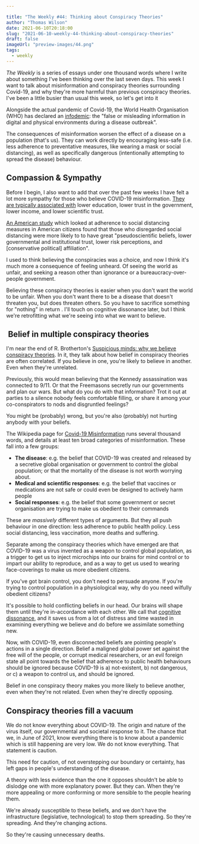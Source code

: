 ```yaml
---

title: "The Weekly #44: Thinking about Conspiracy Theories"
author: "Thomas Wilson"
date: 2021-06-10T20:18:00
slug: "2021-06-10-weekly-44-thinking-about-conspiracy-theories"
draft: false
imageUrl: "preview-images/44.png"
tags:
  - weekly
---
```


_The Weekly_ is a series of essays under one thousand words where I write about something I've been thinking over the last seven days. This week I want to talk about misinformation and conspiracy theories surrounding Covid-19, and why they're more harmful than previous conspiracy theories. I've been a little busier than usual this week, so let's get into it

Alongside the actual pandemic of Covid-19, the World Health Organisation (WHO) has declared an [infodemic](https://www.who.int/health-topics/infodemic#tab=tab_1): the "false or misleading information in digital and physical environments during a disease outbreak".

The consequences of misinformation worsen the effect of a disease on a population (that's us). They can work directly by encouraging less-safe (i.e. less adherence to preventative measures, like wearing a mask or social distancing), as well as specifically dangerous (intentionally attempting to spread the disease) behaviour.

## Compassion & Sympathy

Before I begin, I also want to add that over the past few weeks I have felt a lot more sympathy for those who believe COVID-19 misinformation. [They are typically associated with](https://www.cambridge.org/core/journals/psychological-medicine/article/coronavirus-conspiracy-suspicions-general-vaccine-attitudes-trust-and-coronavirus-information-source-as-predictors-of-vaccine-hesitancy-among-uk-residents-during-the-covid19-pandemic/FEC34AA0D1972E3A761C784A39D26536) lower education, lower trust in the government, lower income, and lower scientific trust.

[An American study](https://www.ncbi.nlm.nih.gov/pmc/articles/PMC8083329/) which looked at adherence to social distancing measures in American citizens found that those who disregarded social distancing were more likely to to have great "pseudoscientific beliefs, lower governmental and institutional trust, lower risk perceptions, and [conservative political] affiliation".

I used to think believing the conspiracies was a choice, and now I think it's much more a consequence of feeling unheard. Of seeing the world as unfair, and seeking a reason other than ignorance or a bureaucracy-over-people government.

Believing these conspiracy theories is easier when you don't want the world to be unfair. When you don't want there to be a disease that doesn't threaten you, but does threaten others. So you have to sacrifice something for "nothing" in return . I'll touch on cognitive dissonance later, but I think we're retrofitting what we're seeing into what we want to believe.

##  Belief in multiple conspiracy theories

I'm near the end of R. Brotherton's [Suspicious minds: why we believe conspiracy theories](https://www.bloomsbury.com/us/suspicious-minds-9781472915641/). In it, they talk about how belief in conspiracy theories are often correlated. If you believe in one, you're likely to believe in another. Even when they're unrelated.

Previously, this would mean believing that the Kennedy assassination was connected to 9/11. Or that the Freemasons secretly run our governments and plan our wars. But what do you do with that information? Trot it out at parties to a silence nobody feels comfortable filling, or share it among your co-conspirators to nods and disgruntled feelings?

You might be (probably) wrong, but you're also (probably) not hurting anybody with your beliefs.

The Wikipedia page for [Covid-19 Misinformation](https://en.wikipedia.org/wiki/COVID-19_misinformation) runs several thousand words, and details at least ten broad categories of misinformation. These fall into a few groups:

- **The disease**: e.g. the belief that COVID-19 was created and released by a secretive global organisation or government to control the global population; or that the mortality of the disease is not worth worrying about.
- **Medical and scientific responses**: e.g. the belief that vaccines or medications are not safe or could even be designed to actively harm people
- **Social responses**: e.g. the belief that some government or secret organisation are trying to make us obedient to their commands

These are _massively_ different types of arguments. But they all push behaviour in one direction: less adherence to public health policy. Less social distancing, less vaccination, more deaths and suffering.

Separate among the conspiracy theories which have emerged are that COVID-19 was a virus invented as a weapon to control global population, as a trigger to get us to inject microchips into our brains for mind control or to impart our ability to reproduce, and as a way to get us used to wearing face-coverings to make us more obedient citizens.

If you've got brain control, you don't need to persuade anyone. If you're trying to control population in a physiological way, why do you need wilfully obedient citizens?

It's possible to hold conflicting beliefs in our head. Our brains will shape them until they're in-accordance with each other. We call that [cognitive dissonance](https://en.wikipedia.org/wiki/Cognitive_dissonance), and it saves us from a lot of distress and time wasted in examining everything we believe and do before we assimilate something new.

Now, with COVID-19, even disconnected beliefs are pointing people's actions in a single direction. Belief a maligned global power set against the free will of the people, or corrupt medical researchers, or an evil foreign state all point towards the belief that adherence to public health behaviours should be ignored because COVID-19 is a) not-existent, b) not dangerous, or c) a weapon to control us, and should be ignored.

Belief in one conspiracy theory makes you more likely to believe another, even when they're not related. Even when they're directly opposing.

## Conspiracy theories fill a vacuum

We do not know everything about COVID-19. The origin and nature of the virus itself, our governmental and societal response to it. The chance that we, in June of 2021, know everything there is to know about a pandemic which is still happening are very low. We do not know everything. That statement is caution.

This need for caution, of not overstepping our boundary or certainty, has left gaps in people's understanding of the disease.

A theory with less evidence than the one it opposes shouldn't be able to dislodge one with more explanatory power. But they can. When they're more appealing or more conforming or more sensible to the people hearing them.

We're already susceptible to these beliefs, and we don't have the infrastructure (legislative, technological) to stop them spreading. So they're spreading. And they're changing actions.

So they're causing unnecessary deaths.

